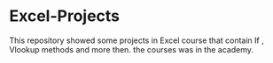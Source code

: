 # Excel-Projects
This repository showed some projects in Excel course that contain If , Vlookup methods and more then. the courses was in the academy.
